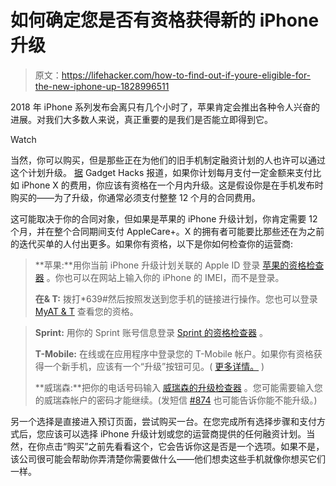 # 如何确定您是否有资格获得新的 iPhone 升级

> 原文：<https://lifehacker.com/how-to-find-out-if-youre-eligible-for-the-new-iphone-up-1828996511>

2018 年 iPhone 系列发布会离只有几个小时了，苹果肯定会推出各种令人兴奋的进展。对我们大多数人来说，真正重要的是我们是否能立即得到它。

Watch

当然，你可以购买，但是那些正在为他们的旧手机制定融资计划的人也许可以通过这个计划升级。 [据](https://ios.gadgethacks.com/how-to/are-you-eligible-upgrade-latest-iphone-heres-check-0187277/) Gadget Hacks 报道，如果你计划每月支付一定金额来支付比如 iPhone X 的费用，你应该有资格在一个月内升级。这是假设你是在手机发布时购买的——为了升级，你通常必须支付整整 12 个月的合同费用。

这可能取决于你的合同对象，但如果是苹果的 iPhone 升级计划，你肯定需要 12 个月，并在整个合同期间支付 AppleCare+。X 的拥有者可能要比那些还在为之前的迭代买单的人付出更多。如果你有资格，以下是你如何检查你的运营商:

> **苹果:**用你当前 iPhone 升级计划关联的 Apple ID 登录 [苹果的资格检查器](https://secure2.store.apple.com/shop/eligibility/upgradeEligibilitySignInOptions) 。你也可以在网站上输入你的 iPhone 的 IMEI，而不是登录。
> 
> **在& T:** 拨打*639#然后按照发送到您手机的链接进行操作。您也可以登录 [MyAT & T](http://myatt.att.com/) 查看您的资格。

> **Sprint:** 用你的 Sprint 账号信息登录 [Sprint 的资格检查器](https://www.sprint.com/apps/cell-phone-upgrades/index.html#!/) 。
> 
> **T-Mobile:** 在线或在应用程序中登录您的 T-Mobile 帐户。如果你有资格获得一个新手机，应该有一个“升级”按钮可见。( [更多详情。](https://support.t-mobile.com/docs/DOC-1673) )
> 
> **威瑞森:**把你的电话号码输入 [威瑞森的升级检查器](https://www.verizonwireless.com/verizon-phone-upgrade/) 。您可能需要输入您的威瑞森帐户的密码才能继续。(发短信 [#874](https://ios.gadgethacks.com/how-to/100-secret-dialer-codes-for-your-iphone-0161875/) 也可能告诉你能不能升级。)

另一个选择是直接进入预订页面，尝试购买一台。在您完成所有选择步骤和支付方式后，您应该可以选择 iPhone 升级计划或您的运营商提供的任何融资计划。当然，在你点击“购买”之前先看看这个，它会告诉你这是否是一个选项。如果不是，该公司很可能会帮助你弄清楚你需要做什么——他们想卖这些手机就像你想买它们一样。
